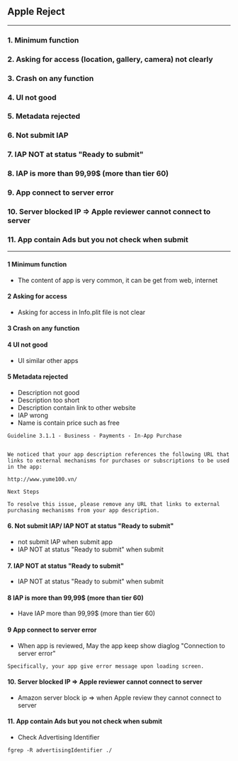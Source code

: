 ## Apple Reject

------------------------------------------------------------

### 1. Minimum function
### 2. Asking for access (location, gallery, camera) not clearly
### 3. Crash on any function
### 4. UI not good
### 5. Metadata rejected
### 6. Not submit IAP
### 7. IAP NOT at status "Ready to submit"
### 8. IAP is more than 99,99$ (more than tier 60)
### 9. App connect to server error
### 10. Server blocked IP => Apple reviewer cannot connect to server
### 11. App contain Ads but you not check when submit


--------------------------

#### 1 Minimum function
* The content of app is very common, it can be get from web, internet
  
#### 2 Asking for access
* Asking for access in Info.plit file is not clear

#### 3 Crash on any function
  
#### 4 UI not good
* UI similar other apps

#### 5 Metadata rejected
* Description not good
* Description too short
* Description contain link to other website
* IAP wrong
* Name is contain price such as free

```
Guideline 3.1.1 - Business - Payments - In-App Purchase


We noticed that your app description references the following URL that links to external mechanisms for purchases or subscriptions to be used in the app:

http://www.yume100.vn/

Next Steps

To resolve this issue, please remove any URL that links to external purchasing mechanisms from your app description.
```

#### 6. Not submit IAP/ IAP NOT at status "Ready to submit"
* not submit IAP when submit app
* IAP NOT at status "Ready to submit" when submit 

#### 7. IAP NOT at status "Ready to submit"
* IAP NOT at status "Ready to submit" when submit 

#### 8 IAP is more than 99,99$ (more than tier 60)
* Have IAP more than 99,99$ (more than tier 60)

#### 9 App connect to server error

* When app is reviewed, May the app keep show diaglog "Connection to server error"

```
Specifically, your app give error message upon loading screen.
```
#### 10. Server blocked IP => Apple reviewer cannot connect to server

* Amazon server block ip => when Apple review they cannot connect to server


#### 11. App contain Ads but you not check when submit

* Check Advertising Identifier

```
fgrep -R advertisingIdentifier ./
```




